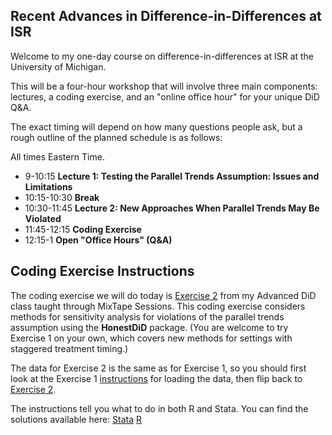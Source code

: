 ## Recent Advances in Difference-in-Differences at ISR

Welcome to my one-day course on difference-in-differences at ISR at the University of Michigan. 

This will be a four-hour workshop that will involve three main components: lectures, a coding exercise, and an "online office hour" for your unique DiD Q&A. 

The exact timing will depend on how many questions people ask, but a rough outline of the planned schedule is as follows: 


All times Eastern Time.

- 9-10:15 **Lecture 1: Testing the Parallel Trends Assumption: Issues and Limitations**
- 10:15-10:30 **Break**
- 10:30-11:45 **Lecture 2: New Approaches When Parallel Trends May Be Violated**
- 11:45-12:15 **Coding Exercise**
- 12:15-1 **Open "Office Hours" (Q&A)**


## Coding Exercise Instructions

The coding exercise we will do today is [Exercise 2](https://github.com/Mixtape-Sessions/Advanced-DID/tree/main/Exercises/Exercise-2#exercise-2-violations-of-parallel-trends) from my Advanced DiD class taught through MixTape Sessions. This coding exercise considers methods for sensitivity analysis for violations of the parallel trends assumption using the **HonestDiD** package. (You are welcome to try Exercise 1 on your own, which covers new methods for settings with staggered treatment timing.) 

The data for Exercise 2 is the same as for Exercise 1, so you should first look at the Exercise 1 [instructions](https://github.com/Mixtape-Sessions/Advanced-DID/tree/main/Exercises/Exercise-1#data) for loading the data, then flip back to [Exercise 2](https://github.com/Mixtape-Sessions/Advanced-DID/tree/main/Exercises/Exercise-2#exercise-2-violations-of-parallel-trends). 

The instructions tell you what to do in both R and Stata. You can find the solutions available here: [Stata](https://raw.githack.com/Mixtape-Sessions/Advanced-DID/main/Exercises/Exercise-2/Solutions/medicaid-analysis-pt-violations-solutions-stata.html) [R](https://raw.githack.com/Mixtape-Sessions/Advanced-DID/main/Exercises/Exercise-2/Solutions/medicaid-analysis-pt-violations-solutions-stata.html)

</details><br />


